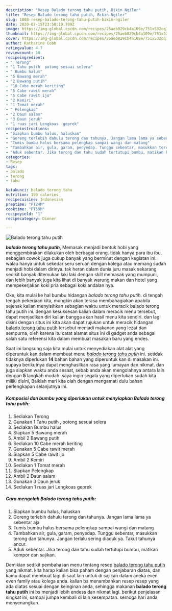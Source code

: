 ```yaml
---
description: "Resep Balado terong tahu putih, Bikin Ngiler"
title: "Resep Balado terong tahu putih, Bikin Ngiler"
slug: 1808-resep-balado-terong-tahu-putih-bikin-ngiler
date: 2020-07-15T23:50:19.709Z
image: https://img-global.cpcdn.com/recipes/25aeb829cb4a109e/751x532cq70/balado-terong-tahu-putih-foto-resep-utama.jpg
thumbnail: https://img-global.cpcdn.com/recipes/25aeb829cb4a109e/751x532cq70/balado-terong-tahu-putih-foto-resep-utama.jpg
cover: https://img-global.cpcdn.com/recipes/25aeb829cb4a109e/751x532cq70/balado-terong-tahu-putih-foto-resep-utama.jpg
author: Katharine Cobb
ratingvalue: 4.7
reviewcount: 10
recipeingredient:
- " Terong"
- "1 Tahu putih  potong sesuai selera"
- " Bumbu halus"
- "5 Bawang merah"
- "2 Bawang putih"
- "10 Cabe merah keriting"
- "5 Cabe rawit merah"
- "5 Cabe rawit ijo"
- "2 Kemiri"
- "1 Tomat merah"
- " Pelengkap"
- "2 Daun salam"
- "3 Daun jeruk"
- "1 ruas jari Lengkoas  geprek"
recipeinstructions:
- "Siapkan bumbu halus, haluskan"
- "Goreng terlebih dahulu terong dan tahunya. Jangan lama lama ya sebentar aja"
- "Tumis bumbu halus bersama pelengkap sampai wangi dan matang"
- "Tambahkan air, gula, garam, penyedap. Tunggu sebentar, masukkan terong dan tahunya. Jangan terlalu sering diaduk ya. Takut tahunya ancur."
- "Aduk sebentar. Jika terong dan tahu sudah tertutupi bumbu, matikan kompor dan sajikan."
categories:
- Resep
tags:
- balado
- terong
- tahu

katakunci: balado terong tahu 
nutrition: 199 calories
recipecuisine: Indonesian
preptime: "PT24M"
cooktime: "PT59M"
recipeyield: "1"
recipecategory: Dinner

---
```



![Balado terong tahu putih](https://img-global.cpcdn.com/recipes/25aeb829cb4a109e/751x532cq70/balado-terong-tahu-putih-foto-resep-utama.jpg)

<b><i>balado terong tahu putih</i></b>, Memasak menjadi bentuk hobi yang menggembirakan dilakukan oleh berbagai orang. tidak hanya para ibu ibu, sebagian cowok juga cukup banyak yang berminat dengan kegiatan ini. walau hanya untuk sekedar seru seruan dengan kolega atau memang sudah menjadi hobi dalam dirinya. tak heran dalam dunia juru masak sekarang sedikit banyak ditemukan laki laki dengan skill memasak yang mumpuni, dan lebih banyak juga kita lihat di banyak warung makan dan hotel yang mempekerjakan koki pria sebagai koki andalan nya.



Oke, kita mulai ke hal bumbu hidangan <i>balado terong tahu putih</i>. di tengah tengah pekerjaan kita, mungkin akan terasa membahagiakan apabila sejenak kalian menyisihkan sebagian waktu untuk meracik balado terong tahu putih ini. dengan kesuksesan kalian dalam meracik menu tersebut, dapat menjadikan diri kalian bangga akan hasil menu kita sendiri. dan lagi disini dengan situs ini kita akan dapat rujukan untuk meracik hidangan <u>balado terong tahu putih</u> tersebut menjadi makanan yang lezat dan sempurna, oleh karena itu catat alamat situs ini di gadget anda sebagai salah satu referensi kita dalam membuat masakan baru yang endes.


Saat ini langsung saja kita mulai untuk menyediakan alat alat yang diperuntuk kan dalam membuat menu <u><i>balado terong tahu putih</i></u> ini. setidak tidaknya diperlukan <b>14</b> bahan bahan yang diperuntuk kan di masakan ini. supaya berikutnya dapat menghasilkan rasa yang lumayan dan nikmat. dan juga siapkan waktu anda sesaat, sebab anda akan mengolahnya antara lain dengan <b>5</b> langkah mudah. saya ingin segala yang diperlukan sudah kita miliki disini, Baiklah mari kita olah dengan mengamati dulu bahan perlengkapan selanjutnya ini.

<!--inarticleads1-->

##### Komposisi dan bumbu yang diperlukan untuk menyiapkan Balado terong tahu putih:

1. Sediakan  Terong
1. Gunakan 1 Tahu putih , potong sesuai selera
1. Sediakan  Bumbu halus
1. Siapkan 5 Bawang merah
1. Ambil 2 Bawang putih
1. Sediakan 10 Cabe merah keriting
1. Gunakan 5 Cabe rawit merah
1. Siapkan 5 Cabe rawit ijo
1. Ambil 2 Kemiri
1. Sediakan 1 Tomat merah
1. Siapkan  Pelengkap
1. Ambil 2 Daun salam
1. Gunakan 3 Daun jeruk
1. Sediakan 1 ruas jari Lengkoas  geprek




<!--inarticleads2-->

##### Cara mengolah Balado terong tahu putih:

1. Siapkan bumbu halus, haluskan
1. Goreng terlebih dahulu terong dan tahunya. Jangan lama lama ya sebentar aja
1. Tumis bumbu halus bersama pelengkap sampai wangi dan matang
1. Tambahkan air, gula, garam, penyedap. Tunggu sebentar, masukkan terong dan tahunya. Jangan terlalu sering diaduk ya. Takut tahunya ancur.
1. Aduk sebentar. Jika terong dan tahu sudah tertutupi bumbu, matikan kompor dan sajikan.




Demikian sedikit pembahasan menu tentang resep <u>balado terong tahu putih</u> yang nikmat. kita harap kalian bisa paham dengan penjabaran diatas, dan kamu dapat membuat lagi di saat lain untuk di sajikan dalam aneka even even family atau kolega anda. kalian bs menambahkan resep resep yang ada diatas sesuai dengan keinginan anda, sehingga makanan <b>balado terong tahu putih</b> ini bs menjadi lebih endess dan nikmat lagi. berikut penjelasan singkat ini, sampai jumpa kembali di lain kesempatan. semoga hari anda menyenangkan.
